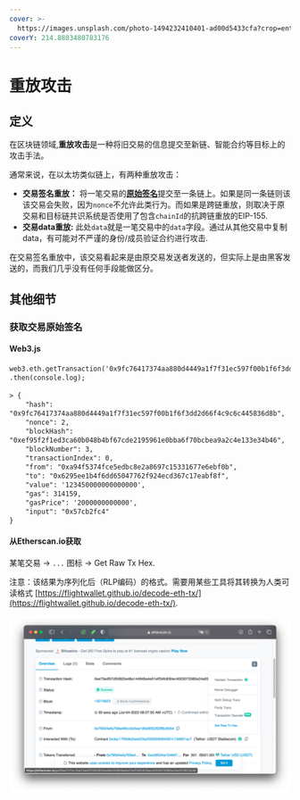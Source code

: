 ```yaml
---
cover: >-
  https://images.unsplash.com/photo-1494232410401-ad00d5433cfa?crop=entropy&cs=tinysrgb&fm=jpg&ixid=MnwxOTcwMjR8MHwxfHNlYXJjaHwxfHx0YXBlfGVufDB8fHx8MTY1NjQwNTI1MQ&ixlib=rb-1.2.1&q=80
coverY: 214.8803480783176
---
```


# 重放攻击

## 定义

在区块链领域,**重放攻击**是一种将旧交易的信息提交至新链、智能合约等目标上的攻击手法。

通常来说，在以太坊类似链上，有两种重放攻击：

* **交易签名重放：** 将一笔交易的[**原始签名**](./#获取交易原始签名)提交至一条链上。如果是同一条链则该该交易会失败，因为`nonce`不允许此类行为。而如果是跨链重放，则取决于原交易和目标链共识系统是否使用了包含`chainId`的抗跨链重放的EIP-155.
* **交易data重放:** 此处`data`就是一笔交易中的`data`字段。通过从其他交易中复制data，有可能对不严谨的身份/成员验证合约进行攻击.

在交易签名重放中，该交易看起来是由原交易发送者发送的，但实际上是由黑客发送的，而我们几乎没有任何手段能做区分。

## 其他细节

### 获取交易原始签名

#### Web3.js

```
web3.eth.getTransaction('0x9fc76417374aa880d4449a1f7f31ec597f00b1f6f3dd2d66f4c9c6c445836d8b§234')
.then(console.log);

> {
    "hash": "0x9fc76417374aa880d4449a1f7f31ec597f00b1f6f3dd2d66f4c9c6c445836d8b",
    "nonce": 2,
    "blockHash": "0xef95f2f1ed3ca60b048b4bf67cde2195961e0bba6f70bcbea9a2c4e133e34b46",
    "blockNumber": 3,
    "transactionIndex": 0,
    "from": "0xa94f5374fce5edbc8e2a8697c15331677e6ebf0b",
    "to": "0x6295ee1b4f6dd65047762f924ecd367c17eabf8f",
    "value": '123450000000000000',
    "gas": 314159,
    "gasPrice": '2000000000000',
    "input": "0x57cb2fc4"
}
```

#### 从Etherscan.io获取

某笔交易 -> `...` 图标 -> Get Raw Tx Hex.

注意：该结果为序列化后（RLP编码）的格式。需要用某些工具将其转换为人类可读格式
[https://flightwallet.github.io/decode-eth-tx/](https://flightwallet.github.io/decode-eth-tx/).

![](<../../.gitbook/assets/image (2).png>)
